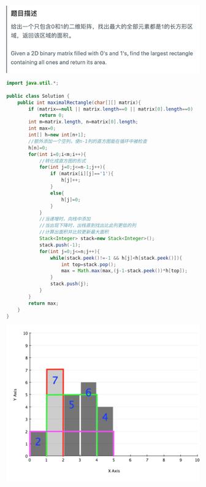 ![](https://github.com/ztqer/CodingPractice/blob/master/maximal-rectangle/maximal-rectangle1.png)
```java
import java.util.*;

public class Solution {
    public int maximalRectangle(char[][] matrix){
        if (matrix==null || matrix.length==0 || matrix[0].length==0)
            return 0;
        int m=matrix.length, n=matrix[0].length;
        int max=0;
        int[] h=new int[n+1];
        //额外添加一个空列，使n-1列的直方图能在循环中被检查
        h[n]=0;
        for(int i=0;i<m;i++){
            //转化成直方图的形式
            for(int j=0;j<=n-1;j++){
                if (matrix[i][j]=='1'){
                    h[j]++;
                }
                else{
                    h[j]=0;
                }
            }
            //当递增时，向栈中添加
            //当出现下降时，出栈直到找出比此列更低的列
            //计算出面积并比较更新最大面积
            Stack<Integer> stack=new Stack<Integer>();
            stack.push(-1);
            for(int j=0;j<=n;j++){
                while(stack.peek()!=-1 && h[j]<h[stack.peek()]){
                    int top=stack.pop();
                    max = Math.max(max,(j-1-stack.peek())*h[top]);
                }
                stack.push(j);
            }
        }
        return max;
    }
}
```
![](https://github.com/ztqer/CodingPractice/blob/master/maximal-rectangle/maximal-rectangle2.png)
